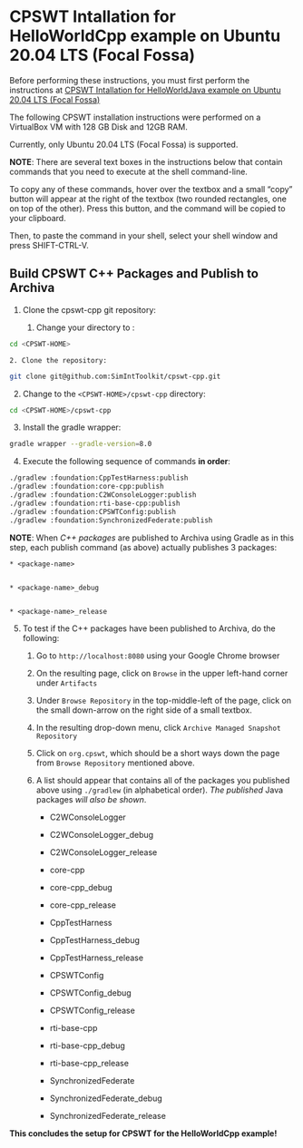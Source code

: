 <!-- CPSWT documentation master file, created by
sphinx-quickstart on Mon May 23 12:55:51 2022.
You can adapt this file completely to your liking, but it should at least
contain the root `toctree` directive. -->
# CPSWT Intallation for HelloWorldCpp example on Ubuntu 20.04 LTS (Focal Fossa)

Before performing these instructions, you must first perform the instructions at
[CPSWT Intallation for HelloWorldJava example on Ubuntu 20.04 LTS (Focal Fossa)](https://github.com/SimIntToolkit/cpswt-core/blob/develop/examples/HelloWorldJava/UbuntuFocalInstall/ubuntuFocalInstall.md)

The following CPSWT installation instructions were performed on a VirtualBox VM with 128 GB Disk and 12GB RAM.

Currently, only Ubuntu 20.04 LTS (Focal Fossa) is supported.

**NOTE**: There are several text boxes in the instructions below that contain commands that you need to execute at the shell command-line.

To copy any of these commands, hover over the textbox and a small “copy” button will appear at the right of the textbox
(two rounded rectangles, one on top of the other).  Press this button, and the command will be copied to your
clipboard.

Then, to paste the command in your shell, select your shell window and press SHIFT-CTRL-V.

## Build CPSWT C++ Packages and Publish to Archiva


1. Clone the cpswt-cpp git repository:


    1. Change your directory to <CPSWT-HOME>:

```bash
cd <CPSWT-HOME>
```


    2. Clone the repository:

```bash
git clone git@github.com:SimIntToolkit/cpswt-cpp.git
```


2. Change to the `<CPSWT-HOME>/cpswt-cpp` directory:

```bash
cd <CPSWT-HOME>/cpswt-cpp
```


3. Install the gradle wrapper:

```bash
gradle wrapper --gradle-version=8.0
```

4. Execute the following sequence of commands **in order**:

```bash
./gradlew :foundation:CppTestHarness:publish
./gradlew :foundation:core-cpp:publish
./gradlew :foundation:C2WConsoleLogger:publish
./gradlew :foundation:rti-base-cpp:publish
./gradlew :foundation:CPSWTConfig:publish
./gradlew :foundation:SynchronizedFederate:publish
```

**NOTE**: When *C++ packages* are published to Archiva using Gradle as in this step, each publish command (as above) actually publishes 3 packages:


    * <package-name>


    * <package-name>_debug


    * <package-name>_release


5. To test if the C++ packages have been published to Archiva, do the following:


    1. Go to `http://localhost:8080` using your Google Chrome browser


    2. On the resulting page, click on `Browse` in the upper left-hand corner under `Artifacts`


    3. Under `Browse Repository` in the top-middle-left of the page, click on the small down-arrow on the right side of a small textbox.


    4. In the resulting drop-down menu, click `Archive Managed Snapshot Repository`


    5. Click on `org.cpswt`, which should be a short ways down the page from `Browse Repository` mentioned above.


    6. A list should appear that contains all of the packages<cpp packages> you published above using `./gradlew` (in alphabetical order).
*The published* Java packages *will also be shown*.


        * C2WConsoleLogger


        * C2WConsoleLogger_debug


        * C2WConsoleLogger_release


        * core-cpp


        * core-cpp_debug


        * core-cpp_release


        * CppTestHarness


        * CppTestHarness_debug


        * CppTestHarness_release


        * CPSWTConfig


        * CPSWTConfig_debug


        * CPSWTConfig_release


        * rti-base-cpp


        * rti-base-cpp_debug


        * rti-base-cpp_release


        * SynchronizedFederate


        * SynchronizedFederate_debug


        * SynchronizedFederate_release


**This concludes the setup for CPSWT for the HelloWorldCpp example!**
